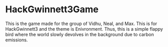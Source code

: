 # HackGwinnett3Game
This is the game made for the group of Vidhu, Neal, and Max. This is for HackGwinnett3 and the theme is Enivronment. Thus, this is a simple flappy bird where the world slowly devolves in the background due to carbon emissions.
